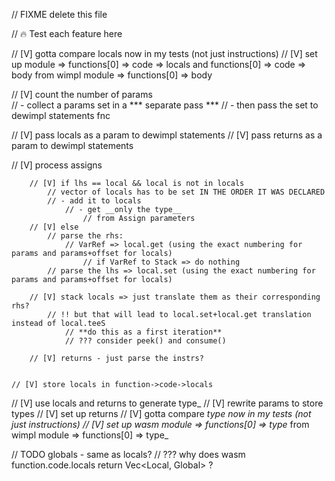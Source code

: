 // FIXME delete this file

// 🔥 Test each feature here

// [V] gotta compare locals now in my tests (not just instructions)
// [V] set up module => functions[0] => code => locals and functions[0] => code => body from wimpl module => functions[0] => body


// [V] count the number of params                    
    // - collect a params set in a *** separate pass ***
        // - then pass the set to dewimpl statements fnc

// [V] pass locals as a param to dewimpl statements
// [V] pass returns as a param to dewimpl statements

// [V] process assigns

        // [V] if lhs == local && local is not in locals
            // vector of locals has to be set IN THE ORDER IT WAS DECLARED
            // - add it to locals
                // - get __only the type__
                    // from Assign parameters
        // [V] else
            // parse the rhs: 
                // VarRef => local.get (using the exact numbering for params and params+offset for locals) 
                    // if VarRef to Stack => do nothing
            // parse the lhs => local.set (using the exact numbering for params and params+offset for locals)

        // [V] stack locals => just translate them as their corresponding rhs?
            // !! but that will lead to local.set+local.get translation instead of local.teeS 
                // **do this as a first iteration**
                // ??? consider peek() and consume()

        // [V] returns - just parse the instrs?

    
    // [V] store locals in function->code->locals

// [V] use locals and returns to generate type_
    // [V] rewrite params to store types
    // [V] set up returns
    // [V] gotta compare _type now in my tests (not just instructions)
    // [V] set up wasm module => functions[0] => type_ from wimpl module => functions[0] => type_

// TODO globals - same as locals?
    // ??? why does wasm function.code.locals return Vec<Local, Global> ?
